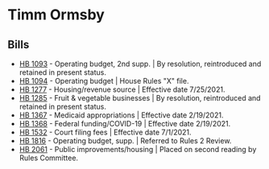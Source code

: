 # Timm Ormsby
## Bills
* [HB 1093](/bill/2021-22/hb/1093/) - Operating budget, 2nd supp. | By resolution, reintroduced and retained in present status.
* [HB 1094](/bill/2021-22/hb/1094/) - Operating budget | House Rules "X" file.
* [HB 1277](/bill/2021-22/hb/1277/) - Housing/revenue source | Effective date 7/25/2021.
* [HB 1285](/bill/2021-22/hb/1285/) - Fruit & vegetable businesses | By resolution, reintroduced and retained in present status.
* [HB 1367](/bill/2021-22/hb/1367/) - Medicaid appropriations | Effective date 2/19/2021.
* [HB 1368](/bill/2021-22/hb/1368/) - Federal funding/COVID-19 | Effective date 2/19/2021.
* [HB 1532](/bill/2021-22/hb/1532/) - Court filing fees | Effective date 7/1/2021.
* [HB 1816](/bill/2021-22/hb/1816/) - Operating budget, supp. | Referred to Rules 2 Review.
* [HB 2061](/bill/2021-22/hb/2061/) - Public improvements/housing | Placed on second reading by Rules Committee.
